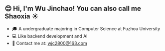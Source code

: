 ## 😊 Hi, I'm Wu Jinchao! You can also call me Shaoxia ☀️

* 🎓 A undergraduate majoring in Computer Science at Fuzhou University 
* 💻 Like backend development and AI
* 📧 Contact me at: [wjc2800@163.com](mailto:wjc2800@163.com)
